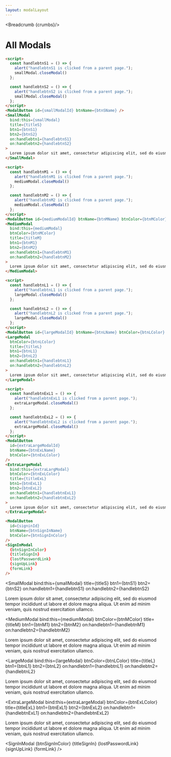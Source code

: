 ```yaml
---
layout: modalLayout
---
```


<script>
  import Htwo from '../utils/Htwo.svelte'
  import {
    SmallModal,
    MediumModal,
    LargeModal,
    ExtraLargeModal,
    SignInModal,
    ModalButton,
    modalIdStore,
    Breadcrumb
  }from '$lib/index';
  
  // small
  let smallModalId = "small-modal";
  let btnSName = "Small Modal";
  let titleS = "Small Modal Title";
  let btnS1 = "I accept";
  let btnS2 = "Decline";
  let smallModal;

  const handlebtnS1 = () => {
    alert("handlebtnS1 is clicked from a parent page.");
    smallModal.closeModal()
  };

  const handlebtnS2 = () => {
    alert("handlebtnS2 is clicked from a parent page.");
    smallModal.closeModal()
  };

  // medium
  let mediumModalId = "medium-modal";
  let btnMName = "Medium Modal";
  let btnMColor = "red";
  let titleM = "Medium Modal Title";
  let btnM1 = "I accept";
  let btnM2 = "Decline";
  let mediumModal;

  const handlebtnM1 = () => {
    alert("handlebtnM1 is clicked from a parent page.");
    mediumModal.closeModal()
  };

  const handlebtnM2 = () => {
    alert("handlebtnM2 is clicked from a parent page.");
    mediumModal.closeModal()
  };

  // Large
  let largeModalId = "large-modal";
  let btnLName = "Large Modal";
  let btnLColor = "yellow";
  let titleL = "Large Modal Title";
  let btnL1 = "I accept";
  let btnL2 = "Decline";
  let largeModal;

  const handlebtnL1 = () => {
    alert("handlebtnL1 is clicked from a parent page.");
    largeModal.closeModal()
  };

  const handlebtnL2 = () => {
    alert("handlebtnL2 is clicked from a parent page.");
    largeModal.closeModal()
  };

  // Extra Large
  let extraLargeModalId = "extralarge-modal";
  let btnExLName = "Extra Large Modal";
  let btnExLColor = "green";
  let titleExL = "Exttra Large Modal";
  let btnExL1 = "I accept";
  let btnExL2 = "Decline";
  let extraLargeModal;

  const handlebtnExL1 = () => {
    alert("handlebtnExL1 is clicked from a parent page.");
    extraLargeModal.closeModal()
  };

  const handlebtnExL2 = () => {
    alert("handlebtnExL2 is clicked from a parent page.");
    extraLargeModal.closeModal()
  };

  // SignIn Modal
  let signinId = "signin-modal";
  let btnSignInName = "Sign In Modal";
  let btnSignInColor = "purple";
  let titleSignIn = "Sign in to our platform";
  let lostPasswordLink = "/";
  let signUpLink = "/about";
  let formLink = "/modals";

  let crumbs = [
    {
      label:'Home',
      href:'/'
    },
    {
      label:'Modals',
      href:'/modals/'
    },
    {
      label:'All modals',
      href:'/modals/all-modals'
    },
  ]
</script>

<Breadcrumb {crumbs}/>

<h1 class="text-3xl w-full dark:text-white py-8">All Modals</h1>

<Htwo label="Small modals" />

```html
<script>
  const handlebtnS1 = () => {
    alert("handlebtnS1 is clicked from a parent page.");
    smallModal.closeModal()
  };

  const handlebtnS2 = () => {
    alert("handlebtnS2 is clicked from a parent page.");
    smallModal.closeModal()
  };
</script>
<ModalButton id={smallModalId} btnName={btnSName} />
<SmallModal
  bind:this={smallModal}
  title={titleS}
  btn1={btnS1}
  btn2={btnS2}
  on:handlebtn1={handlebtnS1}
  on:handlebtn2={handlebtnS2}
>
  Lorem ipsum dolor sit amet, consectetur adipiscing elit, sed do eiusmod.
</SmallModal>
```

<div class="container flex flex-wrap justify-center rounded-xl mx-auto bg-gradient-to-r bg-white dark:bg-gray-900 border border-gray-200 dark:border-gray-700 p-2 sm:p-6">
  <!-- Small Modal Button -->
  <ModalButton id={smallModalId} btnName={btnSName} />
</div>

<Htwo label="Medium modals" />

```html
<script>
  const handlebtnM1 = () => {
    alert("handlebtnM1 is clicked from a parent page.");
    mediumModal.closeModal()
  };

  const handlebtnM2 = () => {
    alert("handlebtnM2 is clicked from a parent page.");
    mediumModal.closeModal()
  };
</script>
<ModalButton id={mediumModalId} btnName={btnMName} btnColor={btnMColor} />
<MediumModal
  bind:this={mediumModal}
  btnColor={btnMColor}
  title={titleM}
  btn1={btnM1}
  btn2={btnM2}
  on:handlebtn1={handlebtnM1}
  on:handlebtn2={handlebtnM2}
>
  Lorem ipsum dolor sit amet, consectetur adipiscing elit, sed do eiusmod.
</MediumModal>
```

<div class="container flex flex-wrap justify-center rounded-xl mx-auto bg-gradient-to-r bg-white dark:bg-gray-900 border border-gray-200 dark:border-gray-700 p-2 sm:p-6">
  <!-- Medium Modal Button -->
  <ModalButton id={mediumModalId} btnName={btnMName} btnColor={btnMColor} />
</div>

<Htwo label="Large modals" />

```html
<script>
  const handlebtnL1 = () => {
    alert("handlebtnL1 is clicked from a parent page.");
    largeModal.closeModal()
  };

  const handlebtnL2 = () => {
    alert("handlebtnL2 is clicked from a parent page.");
    largeModal.closeModal()
  };
</script>
<ModalButton id={largeModalId} btnName={btnLName} btnColor={btnLColor} />
<LargeModal
  btnColor={btnLColor}
  title={titleL}
  btn1={btnL1}
  btn2={btnL2}
  on:handlebtn1={handlebtnL1}
  on:handlebtn2={handlebtnL2}
>
  Lorem ipsum dolor sit amet, consectetur adipiscing elit, sed do eiusmod.
</LargeModal>
```

<div class="container flex flex-wrap justify-center rounded-xl mx-auto bg-gradient-to-r bg-white dark:bg-gray-900 border border-gray-200 dark:border-gray-700 p-2 sm:p-6">
  <!-- Large Modal Button -->
  <ModalButton id={largeModalId} btnName={btnLName} btnColor={btnLColor} />
</div>

<Htwo label="Extra-large modals" />

```html
<script>
  const handlebtnExL1 = () => {
    alert("handlebtnExL1 is clicked from a parent page.");
    extraLargeModal.closeModal()
  };

  const handlebtnExL2 = () => {
    alert("handlebtnExL2 is clicked from a parent page.");
    extraLargeModal.closeModal()
  };
</script>
<ModalButton
  id={extraLargeModalId}
  btnName={btnExLName}
  btnColor={btnExLColor}
/>
<ExtraLargeModal
  bind:this={extraLargModal}
  btnColor={btnExLColor}
  title={titleExL}
  btn1={btnExL1}
  btn2={btnExL2}
  on:handlebtn1={handlebtnExL1}
  on:handlebtn2={handlebtnExL2}
>
  Lorem ipsum dolor sit amet, consectetur adipiscing elit, sed do eiusmod.
</ExtraLargeModal>   
```

<div class="container flex flex-wrap justify-center rounded-xl mx-auto bg-gradient-to-r bg-white dark:bg-gray-900 border border-gray-200 dark:border-gray-700 p-2 sm:p-6">
  <!-- ExtraLarge Modal Button -->
  <ModalButton
    id={extraLargeModalId}
    btnName={btnExLName}
    btnColor={btnExLColor}
  />
</div>

<Htwo label="Sign-In modals" />

```html
<ModalButton
  id={signinId}
  btnName={btnSignInName}
  btnColor={btnSignInColor}
/>
<SignInModal
  {btnSignInColor}
  {titleSignIn}
  {lostPasswordLink}
  {signUpLink}
  {formLink}
/>
```

<div class="container flex flex-wrap justify-center rounded-xl mx-auto bg-gradient-to-r bg-white dark:bg-gray-900 border border-gray-200 dark:border-gray-700 p-2 sm:p-6">
  <!-- SignInModal Button -->
<ModalButton
  id={signinId}
  btnName={btnSignInName}
  btnColor={btnSignInColor}
/>
</div>

<SmallModal
  bind:this={smallModal}
  title={titleS}
  btn1={btnS1}
  btn2={btnS2}
  on:handlebtn1={handlebtnS1}
  on:handlebtn2={handlebtnS2}
>
  Lorem ipsum dolor sit amet, consectetur adipiscing elit, sed do eiusmod
  tempor incididunt ut labore et dolore magna aliqua. Ut enim ad minim veniam,
  quis nostrud exercitation ullamco.
</SmallModal>

<MediumModal
  bind:this={mediumModal}
  btnColor={btnMColor}
  title={titleM}
  btn1={btnM1}
  btn2={btnM2}
  on:handlebtn1={handlebtnM1}
  on:handlebtn2={handlebtnM2}
>
  Lorem ipsum dolor sit amet, consectetur adipiscing elit, sed do eiusmod
  tempor incididunt ut labore et dolore magna aliqua. Ut enim ad minim veniam,
  quis nostrud exercitation ullamco.
</MediumModal>

<LargeModal
  bind:this={largeModal}
  btnColor={btnLColor}
  title={titleL}
  btn1={btnL1}
  btn2={btnL2}
  on:handlebtn1={handlebtnL1}
  on:handlebtn2={handlebtnL2}
>
  Lorem ipsum dolor sit amet, consectetur adipiscing elit, sed do eiusmod
  tempor incididunt ut labore et dolore magna aliqua. Ut enim ad minim veniam,
  quis nostrud exercitation ullamco.
</LargeModal>

<ExtraLargeModal
  bind:this={extraLargeModal}
  btnColor={btnExLColor}
  title={titleExL}
  btn1={btnExL1}
  btn2={btnExL2}
  on:handlebtn1={handlebtnExL1}
  on:handlebtn2={handlebtnExL2}
>
  Lorem ipsum dolor sit amet, consectetur adipiscing elit, sed do eiusmod
  tempor incididunt ut labore et dolore magna aliqua. Ut enim ad minim veniam,
  quis nostrud exercitation ullamco.
</ExtraLargeModal>

<SignInModal
  {btnSignInColor}
  {titleSignIn}
  {lostPasswordLink}
  {signUpLink}
  {formLink}
/>
